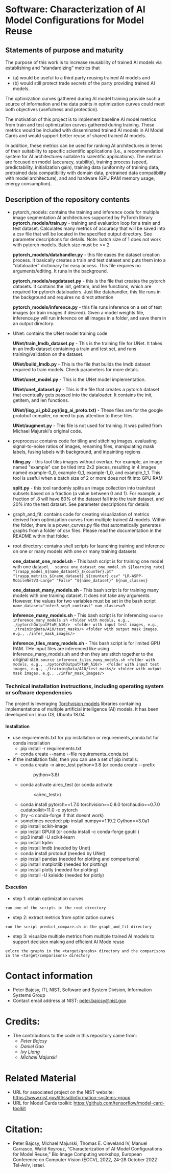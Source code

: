 
# Software: Characterization of AI Model Configurations for Model Reuse 

##  Statements of purpose and maturity
The purpose of this work is to increase reusability of trained AI models via establishing 
and “standardizing” metrics that 
- (a) would be useful to a third party reusing trained AI models and 
- (b) would still protect trade secrets of the party providing trained AI models. 

The optimization curves gathered during AI model training provide such a source of information 
and the data points in optimization curves could meet both objectives (usefulness and protection).

The motivation of this project is to implement baseline AI model metrics from train and test 
optimization curves gathered during training. These metrics would be included with disseminated 
trained AI models in AI Model Cards and would support better reuse of shared trained AI models. 

In addition, these metrics can be used for ranking AI architectures in terms of their suitability
 to specific scientific applications 
 (i.e., a recommendation system for AI architectures suitable to scientific applications). 
 The metrics are focused on model (accuracy, stability), 
 training process (speed, predictability, initialization gain), 
 training data (uniformity of training data, pretrained data compatibility with domain data, pretrained data compatibility with model architecture), and
 and hardware (GPU RAM memory usage, energy consumption). 
  
##  Description of the repository contents

- pytorch_models: contains the training and inference code for multiple image segmentation AI architectures 
supported by PyTorch library
    **pytorch_models/train.py** - training and evaluation loop for a train and test dataset.  Calculates many metrics of accuracy
    that will be saved into a csv file that will be located in the specified output directory. See parameter descriptions for details.
        Note: batch size of 1 does not work with pytorch models.  Batch size must be >= 2
    
    **pytorch_models/datahandler.py** - this file eases the dataset creation process.  It basically creates a train and test dataset
    and puts them into a "dataloader" dictionary for easy access. This file requires no arguments/editing. It runs
    in the background.
    
    **pytorch_models/segdataset.py** - this is the file that creates the pytorch datasets.  It contains the init, getitem, and len
    functions, which are required for pytorch dataloaders.  Just like datahandler, this file runs in the background
    and requires no direct attention
    
    **pytorch_models/inference.py** - this file runs inference on a set of test images (or train images if desired). Given a model
weights file, inference.py will run inference on all images in a folder, and save them in an output directory.

- UNet: contains the UNet model training code

    **UNet/train_lmdb_dataset.py** - This is the training file for UNet. It takes in an lmdb dataset containing
    a train and test set, and runs training/validation on the dataset.
    
    **UNet/build_lmdb.py** - This is the file that builds the lmdb dataset required to train models. Check 
    parameters for more detals.
    
    **UNet/unet_model.py** - This is the UNet model implementation.
    
    **UNet/unet_dataset.py** - This is the file that creates a pytorch dataset that eventually gets passed
    into the dataloader. It contains the init, getitem, and len functions.
       
    **UNet/(isg_ai_pb2.py)(isg_ai_proto.txt)** - These files are for the google protobuf compiler, no need
    to pay attention to these files.
    
    **UNet/augment.py** - This file is not used for training. It was pulled from Michael Majurski's original code.

- preprocess: contains code for tiling and stitching images, evaluating signal-to-noise ratios of images, renaming files,
manipulating mask labels, fusing labels with background, and inpainting regions

    **tiling.py** - this tool tiles images without overlap. For example, an image named "example" can be tiled into 2x2 pieces, resulting in 4 images named example-0_0, example-0_1,
    example-1_0, and example_1_1. This tool is useful when a batch size of 2 or more does not fit into GPU RAM
    
    **split.py** - this tool randomly splits an image collection into train/test subsets based on a fraction 
    (a value between 0 and 1). For example, a fraction of .8 will have 80% of the 
    dataset fall into the train dataset, and 20% into the test dataset. See parameter descriptions for details

- graph_and_fit: contains code for creating visualization of metrics derived from optimization curves
from multiple trained AI models. Within the folder, there is a power_curves.py file that automatically
generates graphs from a folder of csv files. Please read the documentation in the README within that
folder.

- root directory: contains shell scripts for launching training and inference on one or many models with 
one or many training datasets

    **one_dataset_one_model.sh** -  This bash script is for training one model with one dataset.
    `  
    source one_dataset_one_model.sh ${learning_rate} "lraspp_model_${name_dataset}_${counter}.pt" "lraspp_metrics_${name_dataset}_${counter}.csv" "LR-ASPP-MobileNetV3-Large" "False" "${name_dataset}" ${num_classes}
    `
    
    **one_dataset_many_models.sh** - This bash script is for training many models with one training dataset.
    It does not take any arguments. However, the values for two variables must be set in the bash script
    `
        name_dataset="infer3_sep9_contrast"
        num_classes=9
    `

    **inference_many_models.sh** - This bash script is for inferencing 
    `
    source inference_many_models.sh <folder with models, e.g., ./pytorchOutputFtoM_A10/> 
    <folder with input test images, e.g., ./trainingData/A10/test_masks/>
     <folder with output mask images, e.g., ./infer_mask_images/>
    `

    **inference_tiles_many_models.sh** - This bash script is for limited GPU RAM. THe input files
    are inferenced like using inference_many_models.sh and then they are stitch together to the 
    original size.
    `
    source inference_tiles_many_models.sh <folder with models, e.g., ./pytorchOutputFtoM_A10/> 
    <folder with input test images, e.g., ./trainingData/A10/test_masks/>
     <folder with output mask images, e.g., ./infer_mask_images/>
    `

###   Technical installation instructions, including operating system or software dependencies

The project is leveraging [Torchvision models](https://pytorch.org/vision/stable/models.html) libraries containing 
implementations of multiple artificial intelligence (AI) models. It has been developed on Linux OS, Ubuntu 18.04

#### Installation

- use requirements.txt for pip installation or requirements_conda.txt for conda installation
    - pip install -r requirements.txt
    - conda create --name <env> --file requirements_conda.txt 
- if the installation fails, then you can use a set of pip installs:
    - conda create -n airec_test python=3.8 (or conda create --prefix <dir><nn-util> python=3.8)
    - conda activate airec_test (or conda activate <dir><airec_test>)
    - conda install pytorch==1.7.0 torchvision==0.8.0 torchaudio==0.7.0 cudatoolkit=11.0 -c pytorch
    - (try -c conda-forge if that doesnt work)
    - sometimes needed: pip install numpy==1.19.2 Cython==3.0a1
    - pip install scikit-image
    - pip install GPUtil (or conda install -c conda-forge gputil )
    - pip3 install -U scikit-learn
    - pip install tqdm
    - pip install lmdb (needed by Unet)
    - conda install protobuf (needed by UNet)
    - pip install pandas (needed for plotting and comparisons)
    - pip install matplotlib (needed for plotting)
    - pip install plotly (needed for plotting)
    - pip install -U kaleido (needed for plotly)
    
#### Execution
    
- step 1: obtain optimization curves

`
run one of the scripts in the root directory
`

- step 2: extract metrics from optimization curves

`
 run the script predict_compare.sh in the graph_and_fit directory
`

- step 3: visualize multiple metrics from multiple trained AI models to support decision making and efficient AI Mode
reuse
 
 `
 exlore the graphs in the <target/graphs> directory and the comparisons 
 in the <target/comparisons> directory
 `


#    Contact information
-   Peter Bajcsy, ITL NIST, Software and System Division, Information Systems Group
-   Contact email address at NIST: peter.bajcsy@nist.gov

#    Credits: 
- The contributions to the code in this repository came from:
    - *Peter Bajcsy*
    - *Daniel Gao*
    - *Ivy Liang*
    - *Michael Majurski*
 
#    Related Material
-    URL for associated project on the NIST website: https://www.nist.gov/itl/ssd/information-systems-group
-    URL for Model Cards toolkit: https://github.com/tensorflow/model-card-toolkit 

[comment]: # ( References to user guides if stored outside of GitHub)

#    Citation: 
- Peter Bajcsy, Michael Majurski, Thomas E. Cleveland IV, Manuel Carrasco, Walid Keyrouz, 
“Characterization of AI Model Configurations for Model Reuse,” 
Bio Image Computing workshop, European Conference on Computer Vision (ECCV), 2022, 
24-28 October 2022 Tel-Aviv, Israel.

[comment]: # ( References to any included non-public domain software modules, and additional license language if needed, e.g. BSD, GPL, or MIT)





